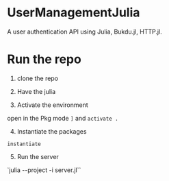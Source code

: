 # UserManagementJulia

A user authentication API using Julia, Bukdu.jl, HTTP.jl. 

# Run the repo

1. clone the repo 

2. Have the julia 

3. Activate the environment 

  open in the Pkg mode `]`   and `activate .`

4. Instantiate the packages

  `instantiate`

5. Run the server

  `julia --project -i server.jl``
